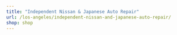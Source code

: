 ```yaml
---
title: "Independent Nissan & Japanese Auto Repair"
url: /los-angeles/independent-nissan-and-japanese-auto-repair/
shop: shop
---
```


